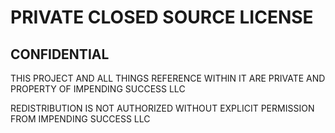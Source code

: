 # PRIVATE CLOSED SOURCE LICENSE
## CONFIDENTIAL
THIS PROJECT AND ALL THINGS REFERENCE WITHIN IT ARE PRIVATE AND PROPERTY OF IMPENDING SUCCESS LLC 

REDISTRIBUTION IS NOT AUTHORIZED WITHOUT EXPLICIT PERMISSION FROM IMPENDING SUCCESS LLC 
